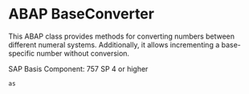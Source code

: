 # ABAP BaseConverter
This ABAP class provides methods for converting numbers between different numeral systems. Additionally, it allows incrementing a base-specific number without conversion.

SAP Basis Component: 757 SP 4 or higher

```ABAP
as
```
